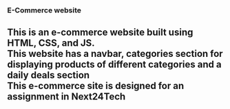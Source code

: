 
<h3>E-Commerce website</h3>
<h2>This is an e-commerce website built using HTML, CSS, and JS.<br>This website has a navbar, categories section for displaying products of different categories and a daily deals section<br>This e-commerce site is designed for an assignment in Next24Tech</h2>
